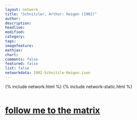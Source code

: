 ```yaml
---
layout: network
title: "Schnitzler, Arthur: Reigen (1902)"
author:
description:
headline:
modified:
category:
tags: 
imagefeature: 
mathjax: 
chart: 
comments: false
featured: false
list: false
networkdata: 1902-Schnitzle-Reigen.json
---
```

{% include network.html %}
{% include network-static.html %}
<div class="row">
  <div class="small-5 small-centered columns"><a href="/matrix232"><h1>follow me to the matrix</h1></a>
</div>
</div>
